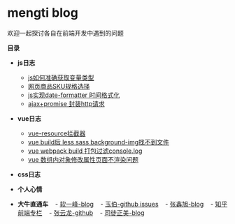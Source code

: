 # **mengti blog**

欢迎一起探讨各自在前端开发中遇到的问题

**目录**

- **js日志**
    - [js如何准确获取变量类型](https://github.com/mengti/mengti.github.io/issues/8)
    - [网页商品SKU规格选择](https://github.com/mengti/mengti.github.io/issues/5)
    - [js实现date-formatter 时间格式化](https://github.com/mengti/mengti.github.io/issues/7)
    - [ajax+promise 封装http请求](https://github.com/mengti/mengti.github.io/issues/6)
 
- **vue日志**
    - [vue-resource拦截器](https://github.com/mengti/mengti.github.io/issues/1)
    - [vue build后 less sass background-img找不到文件](https://github.com/mengti/mengti.github.io/issues/4)
    - [vue webpack build 打包过滤console.log](https://github.com/mengti/mengti.github.io/issues/3)
    - [vue 数组内对象修改属性页面不渲染问题](https://github.com/mengti/mengti.github.io/issues/2)
* **css日志**

* **个人心情**

- **大牛直通车**
    - [软一峰-blog](http://www.ruanyifeng.com/blog/)
    - [玉伯-github issues](https://github.com/lifesinger/blog/issues)
    - [张鑫旭-blog](http://www.zhangxinxu.com/wordpress/)
    - [知乎前端专栏](https://zhuanlan.zhihu.com/web-F211)
    - [张云龙-github](https://github.com/fouber/blog)
    - [司徒正美-blog](http://www.cnblogs.com/rubylouvre/)


